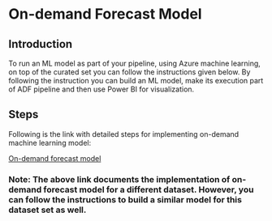 # On-demand Forecast Model

## Introduction


To run an ML model as part of your pipeline, using Azure machine learning, on top of the curated set you can follow the instructions given below. By following the instruction you can build an ML model, make its execution part of ADF pipeline and then use Power BI for visualization. 

## Steps

Following is the link with detailed steps for implementing on-demand machine learning model:

[On-demand forecast model](../../newyork-times/on-demand-forecast-model/Readme.md)


### Note: The above link documents the implementation of on-demand forecast model for a different dataset. However, you can follow the instructions to build a similar model for this dataset set as well. 
